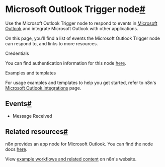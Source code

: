 [](https://github.com/n8n-io/n8n-docs/edit/main/docs/integrations/builtin/trigger-nodes/n8n-nodes-base.microsoftoutlooktrigger.md "Edit this page")

# Microsoft Outlook Trigger node[#](#microsoft-outlook-trigger-node "Permanent link")

Use the Microsoft Outlook Trigger node to respond to events in [Microsoft Outlook](https://www.microsoft.com/en-us/microsoft-365/outlook/email-and-calendar-software-microsoft-outlook) and integrate Microsoft Outlook with other applications.

On this page, you'll find a list of events the Microsoft Outlook Trigger node can respond to, and links to more resources.

Credentials

You can find authentication information for this node [here](../../credentials/microsoft/).

Examples and templates

For usage examples and templates to help you get started, refer to n8n's [Microsoft Outlook integrations](https://n8n.io/integrations/microsoft-outlook-trigger/) page.

## Events[#](#events "Permanent link")

*   Message Received

## Related resources[#](#related-resources "Permanent link")

n8n provides an app node for Microsoft Outlook. You can find the node docs [here](../../app-nodes/n8n-nodes-base.microsoftoutlook/).

View [example workflows and related content](https://n8n.io/integrations/microsoft-outlook-trigger/) on n8n's website.